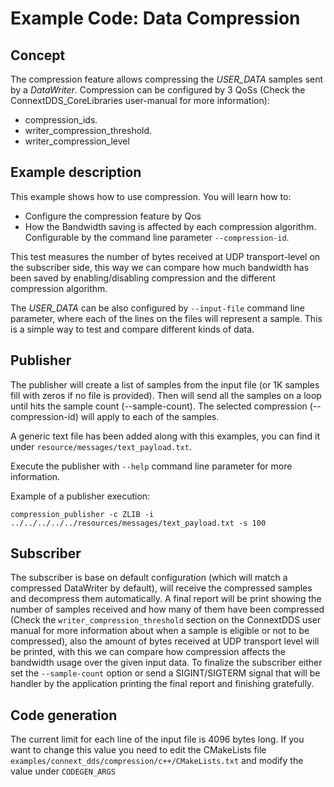 # Example Code: Data Compression

## Concept

The compression feature allows compressing the *USER_DATA* samples sent by a
*DataWriter*.
Compression can be configured by 3 QoSs (Check the ConnextDDS_CoreLibraries
user-manual for more information):

- compression_ids.
- writer_compression_threshold.
- writer_compression_level

## Example description

This example shows how to use compression. You will learn how to:

-   Configure the compression feature by Qos
-   How the Bandwidth saving is affected by each compression algorithm.
Configurable by the command line parameter `--compression-id`.

This test measures the number of bytes received at UDP transport-level on
the subscriber side, this way we can compare how much bandwidth has been saved
by enabling/disabling compression and the different compression algorithm.

The *USER_DATA* can be also configured by `--input-file` command line parameter,
where each of the lines on the files will represent a sample. This is a simple
way to test and compare different kinds of data.

## Publisher

The publisher will create a list of samples from the input file (or 1K samples
fill with zeros if no file is provided). Then will send all the samples on a
loop until hits the sample count (--sample-count). The selected compression
(--compression-id) will apply to each of the samples.

A generic text file has been added along with this examples, you can find it
under `resource/messages/text_payload.txt`.

Execute the publisher with `--help` command line parameter for more information.

Example of a publisher execution:

```shell
compression_publisher -c ZLIB -i ../../../../../resources/messages/text_payload.txt -s 100
```

## Subscriber

The subscriber is base on default configuration (which will match a compressed
DataWriter by default), will receive the compressed samples and decompress them
automatically. A final report will be print showing the number of samples
received and how many of them have been compressed (Check the
`writer_compression_threshold` section on the ConnextDDS user manual for more
information about when a sample is eligible or not to be compressed), also the
amount of bytes received at UDP transport level will be printed, with this we
can compare how compression affects the bandwidth usage over the given input
data.
To finalize the subscriber either set the `--sample-count` option or send
a SIGINT/SIGTERM signal that will be handler by the application printing the
final report and finishing gratefully.

## Code generation

The current limit for each line of the input file is 4096 bytes long. If you
want to change this value you need to edit the CMakeLists file
`examples/connext_dds/compression/c++/CMakeLists.txt` and modify the value
under `CODEGEN_ARGS`
